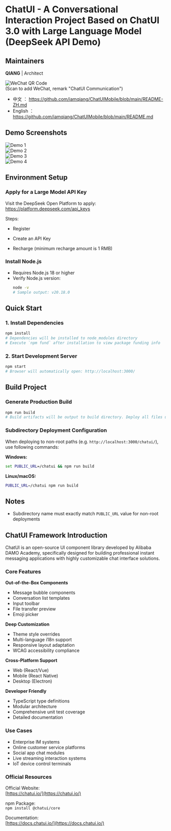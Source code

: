 # ChatUI - A Conversational Interaction Project Based on ChatUI 3.0 with Large Language Model (DeepSeek API Demo)

## Maintainers

**QIANG** | Architect

![WeChat QR Code](https://github.com/iamqiang/ChatUIMobile/blob/main/public/qrcode.jpg?raw=true)  
(Scan to add WeChat, remark "ChatUI Communication")

- 中文 ： https://github.com/iamqiang/ChatUIMobile/blob/main/README-ZH.md
- English ： https://github.com/iamqiang/ChatUIMobile/blob/main/README.md

## Demo Screenshots

![Demo 1](https://github.com/iamqiang/ChatUIMobile/blob/main/demo/1.png?raw=true)  
![Demo 2](https://github.com/iamqiang/ChatUIMobile/blob/main/demo/2.png?raw=true)  
![Demo 3](https://github.com/iamqiang/ChatUIMobile/blob/main/demo/3.png?raw=true)  
![Demo 4](https://github.com/iamqiang/ChatUIMobile/blob/main/demo/4.png?raw=true)  

## Environment Setup

### Apply for a Large Model API Key
Visit the DeepSeek Open Platform to apply: https://platform.deepseek.com/api_keys

Steps:

- Register

- Create an API Key

- Recharge (minimum recharge amount is 1 RMB)

### Install Node.js
- Requires Node.js 18 or higher
- Verify Node.js version:
  ```bash
  node -v
  # Sample output: v20.18.0
  ```

## Quick Start

### 1. Install Dependencies
```bash
npm install
# Dependencies will be installed to node_modules directory
# Execute `npm fund` after installation to view package funding info
```

### 2. Start Development Server
```bash
npm start
# Browser will automatically open: http://localhost:3000/
```

## Build Project

### Generate Production Build
```bash
npm run build
# Build artifacts will be output to build directory. Deploy all files under this directory to website root.
```

### Subdirectory Deployment Configuration
When deploying to non-root paths (e.g. `http://localhost:3000/chatui/`), use following commands:

**Windows:**
```cmd
set PUBLIC_URL=/chatui && npm run build
```

**Linux/macOS:**
```bash
PUBLIC_URL=/chatui npm run build
```

## Notes
- Subdirectory name must exactly match `PUBLIC_URL` value for non-root deployments

## ChatUI Framework Introduction

ChatUI is an open-source UI component library developed by Alibaba DAMO Academy, specifically designed for building professional instant messaging applications with highly customizable chat interface solutions.

### Core Features

**Out-of-the-Box Components**
- Message bubble components
- Conversation list templates
- Input toolbar
- File transfer preview
- Emoji picker

**Deep Customization**
- Theme style overrides
- Multi-language i18n support
- Responsive layout adaptation
- WCAG accessibility compliance

**Cross-Platform Support**
- Web (React/Vue)
- Mobile (React Native)
- Desktop (Electron)

**Developer Friendly**
- TypeScript type definitions
- Modular architecture
- Comprehensive unit test coverage
- Detailed documentation

### Use Cases

- Enterprise IM systems
- Online customer service platforms
- Social app chat modules
- Live streaming interaction systems
- IoT device control terminals

### Official Resources

Official Website:  
[https://chatui.io/](https://chatui.io/)

npm Package:  
`npm install @chatui/core`

Documentation:  
[https://docs.chatui.io/](https://docs.chatui.io/)

